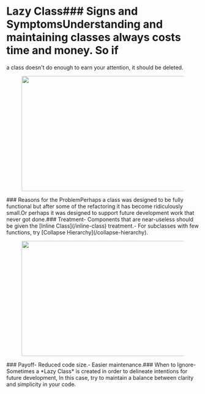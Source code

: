 # Lazy Class### Signs and SymptomsUnderstanding and maintaining classes always costs time and money. So if

a class doesn't do enough to earn your attention, it should be deleted.<figure class="image">
<img
src="https://refactoring.guru/images/refactoring/content/smells/lazy-class-01.png?id=efec5911dfaaa3ba69d3eb4dab03fd3c"
srcset="https://refactoring.guru/images/refactoring/content/smells/lazy-class-01-2x.png?id=3b5b07bc60eb98c883fc68c5e1a05aed 2x"
width="500" height="300" />
</figure>### Reasons for the ProblemPerhaps a class was designed to be fully functional but after some of
the refactoring it has become ridiculously small.Or perhaps it was designed to support future development work that never
got done.### Treatment- Components that are near-useless should be given the [Inline
    Class](/inline-class) treatment.- For subclasses with few functions, try [Collapse
    Hierarchy](/collapse-hierarchy).<figure class="image">
<img
src="https://refactoring.guru/images/refactoring/content/smells/lazy-class-02.png?id=393302f2bd27ba0197660caea274ae23"
srcset="https://refactoring.guru/images/refactoring/content/smells/lazy-class-02-2x.png?id=d46dd63f159b40aa266ccbdbefb319bd 2x"
loading="lazy" width="500" height="300" />
</figure>### Payoff- Reduced code size.- Easier maintenance.### When to Ignore- Sometimes a *Lazy Class* is created in order to delineate intentions
    for future development, In this case, try to maintain a balance
    between clarity and simplicity in your code.
